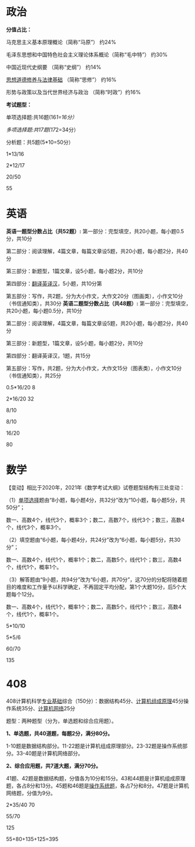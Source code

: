 # 政治

**分值占比：**

马克思主义基本原理概论（简称“马原”） 约24%

毛泽东思想和中国特色社会主义理论体系概论（简称“毛中特”）  约30%

中国近现代史纲要 （简称“史纲”） 约14%

[思想道德修养与法律基础](https://www.zhihu.com/search?q=思想道德修养与法律基础&search_source=Entity&hybrid_search_source=Entity&hybrid_search_extra={"sourceType"%3A"article"%2C"sourceId"%3A"43088405"}) （简称“思修”） 约16%

形势与政策以及当代世界经济与政治 （简称“时政”）约16%

**考试题型：**

单项选择题:共16题(16*1=16分）*

*多项选择题:共17题(17*2=34分）

分析题：共5题(5*10=50分）



1*13/16

2*12/17

20/50

55

# 英语

**英语一题型分数占比（共52题）:**
第一部分：完型填空，共20小题，每小题0.5分，共10分

第二部分：阅读理解，4篇文章，每篇文章设5题，共20小题，每小题2分，共40分

第三部分：新题型，1篇文章，设5小题，每小题2分，共10分

第四部分：[翻译英译汉](https://www.zhihu.com/search?q=翻译英译汉&search_source=Entity&hybrid_search_source=Entity&hybrid_search_extra={"sourceType"%3A"article"%2C"sourceId"%3A"433740920"})，5小题，共10分第

第五部分：写作，共2题，分为大小作文，大作文20分（图画类），小作文10分（书信通知类），共30分
**英语二题型分数占比（共48题）:**
第一部分：完型填空，共20小题，每小题0.5分，共10分

第二部分：阅读理解，4篇文章，每篇文章设5题，共20小题，每小题2分，共40分

第三部分：新题型，1篇文章，设5小题，每小题2分，共10分

第四部分：翻译英译汉，1题，共15分

第五部分：写作，共2题，分为大小作文，大作文15分（图表类），小作文10分（书信通知类），共25分          



0.5*16/20	8

2*16/20	32

8/10

8/10

16/20

80

# 数学

【变动】相比于2020年，2021年《数学考试大纲》试卷题型结构有三处变动： 

（1）[单项选择](https://www.zhihu.com/search?q=单项选择&search_source=Entity&hybrid_search_source=Entity&hybrid_search_extra={"sourceType"%3A"answer"%2C"sourceId"%3A"2676594772"})题由“8小题，每小题4分，共32分”改为“10小题，每小题5分，共50分”；

数一、高数4个，线代3个，概率3个；数二，高数7个，线代3个；数三，高数4个，线代3个，概率3个。

（2）填空题由“6小题，每小题4分，共24分”改为“6小题，每小题5分，共30分”；

数一、高数4个，线代1个，概率1个；数二，高数5个，线代1个；数三，高数4个，线代1个，概率1个。

（3）解答题由“9小题，共94分”改为“6小题，共70分”，这70分的分配将随着题目的难度和工作量予以科学确定，不再固定平均分配，第1个大题10分，后5个大题每个12分。

数一、高数4个，线代1个，概率1个；数二，高数5个，线代1个；数三，高数4个，线代1个，概率1个。



5*10/10

5*5/6

60/70

135

# 408

408计算机科学[专业基础](https://www.zhihu.com/search?q=专业基础&search_source=Entity&hybrid_search_source=Entity&hybrid_search_extra={"sourceType"%3A"article"%2C"sourceId"%3A"268551312"})综合（150分）：数据结构45分、[计算机组成原理](https://www.zhihu.com/search?q=计算机组成原理&search_source=Entity&hybrid_search_source=Entity&hybrid_search_extra={"sourceType"%3A"article"%2C"sourceId"%3A"268551312"})45分操作系统35分、[计算机网络](https://www.zhihu.com/search?q=计算机网络&search_source=Entity&hybrid_search_source=Entity&hybrid_search_extra={"sourceType"%3A"article"%2C"sourceId"%3A"268551312"})25分

题型：两种题型（分为，单选题和综合应用题）。

**1、单选题，共40道题，每题2分，满分80分。**

1-10题是数据结构部分。11-22题是计算机组成原理部分。23-32题是操作系统部分。33-40题是计算机网络部分。

**2、综合应用题，共7道大题，满分70分。**

41题、42题是数据结构题，分值各为10分和15分。43和44题是计算机组成原理题，各占8分和13分。45题和46题是[操作系统题](https://www.zhihu.com/search?q=操作系统题&search_source=Entity&hybrid_search_source=Entity&hybrid_search_extra={"sourceType"%3A"article"%2C"sourceId"%3A"268551312"})，各占7分和8分。47题是计算机网络题，分值为9分。



2*35/40	70

55/70

125



55+80+135+125=395





